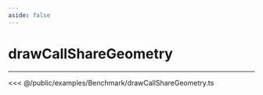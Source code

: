 ```yaml
---
aside: false
---
```


# drawCallShareGeometry
---
<Demo src="/examples/Benchmark/drawCallShareGeometry.ts" :code="false" :height="700"></Demo>

<<< @/public/examples/Benchmark/drawCallShareGeometry.ts